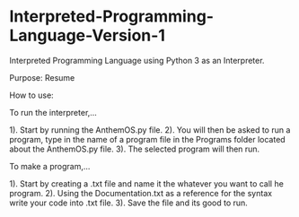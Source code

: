 # Interpreted-Programming-Language-Version-1
Interpreted Programming Language using Python 3 as an Interpreter.

Purpose: Resume


How to use: 

To run the interpreter,... 

1). Start by running the AnthemOS.py file. 
2). You will then be asked to run a program, type in the name of a program file in the Programs folder located about the AnthemOS.py file.
3). The selected program will then run.


To make a program,...

1). Start by creating a .txt file and name it the whatever you want to call he program. 
2). Using the Documentation.txt as a reference for the syntax write your code into .txt file.
3). Save the file and its good to run.
